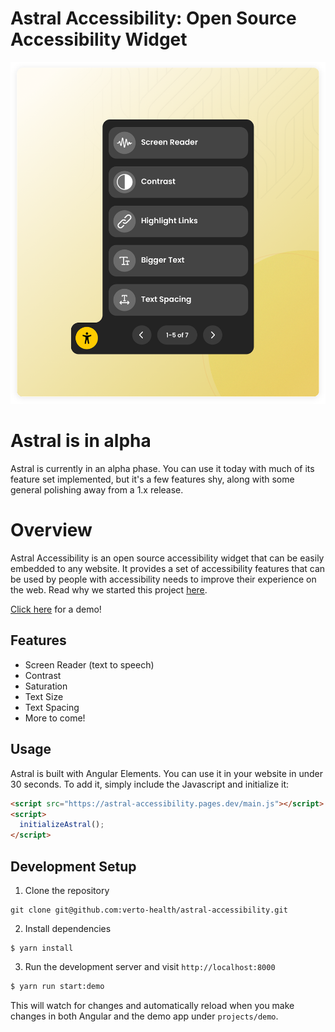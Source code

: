 # Astral Accessibility: Open Source Accessibility Widget

![Astral Accessibility](docs/astral.png)

# Astral is in alpha
Astral is currently in an alpha phase. You can use it today with much of its feature set implemented, but it's a few features shy, along with some general polishing away from a 1.x release.

# Overview
Astral Accessibility is an open source accessibility widget that can be easily embedded to any website. It provides a set of
accessibility features that can be used by people with accessibility needs to improve their experience on the web. Read why we
started this project [here](blue.verto.health/advancing-accessibility-with-astral/).

[Click here](https://astral-accessibility.pages.dev/) for a demo!

## Features
- Screen Reader (text to speech)
- Contrast
- Saturation
- Text Size
- Text Spacing
- More to come!

## Usage
Astral is built with Angular Elements. You can use it in your website in under 30 seconds. To add it, simply include the Javascript and initialize it:
```html
<script src="https://astral-accessibility.pages.dev/main.js"></script>
<script>
  initializeAstral();
</script>
```

## Development Setup
1. Clone the repository
```
git clone git@github.com:verto-health/astral-accessibility.git
```
2. Install dependencies
```
$ yarn install
```
3. Run the development server and visit `http://localhost:8000`
```bash
$ yarn run start:demo
```
This will watch for changes and automatically reload when you make changes in both Angular and the demo app under `projects/demo`.